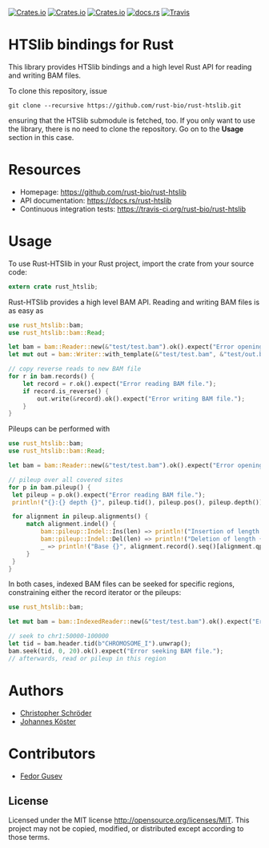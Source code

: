 [![Crates.io](https://img.shields.io/crates/d/rust-htslib.svg)](https://crates.io/crates/rust-htslib)
[![Crates.io](https://img.shields.io/crates/v/rust-htslib.svg)](https://crates.io/crates/rust-htslib)
[![Crates.io](https://img.shields.io/crates/l/rust-htslib.svg)](https://crates.io/crates/rust-htslib)
[![docs.rs](https://docs.rs/rust-htslib/badge.svg)](https://docs.rs/rust-htslib)
[![Travis](https://img.shields.io/travis/rust-bio/rust-htslib.svg)](https://travis-ci.org/rust-bio/rust-htslib)

# HTSlib bindings for Rust

This library provides HTSlib bindings and a high level Rust API for reading and writing BAM files.

To clone this repository, issue

```
git clone --recursive https://github.com/rust-bio/rust-htslib.git
```

ensuring that the HTSlib submodule is fetched, too.
If you only want to use the library, there is no need to clone the repository. Go on to the **Usage** section in this case.

# Resources

* Homepage: https://github.com/rust-bio/rust-htslib
* API documentation: https://docs.rs/rust-htslib
* Continuous integration tests: https://travis-ci.org/rust-bio/rust-htslib

# Usage

To use Rust-HTSlib in your Rust project, import the crate from your source code:

```rust
extern crate rust_htslib;
```

Rust-HTSlib provides a high level BAM API.
Reading and writing BAM files is as easy as

```rust
use rust_htslib::bam;
use rust_htslib::bam::Read;

let bam = bam::Reader::new(&"test/test.bam").ok().expect("Error opening bam.");
let mut out = bam::Writer::with_template(&"test/test.bam", &"test/out.bam").ok().expect("Error opening bam.");

// copy reverse reads to new BAM file
for r in bam.records() {
    let record = r.ok().expect("Error reading BAM file.");
    if record.is_reverse() {
        out.write(&record).ok().expect("Error writing BAM file.");
    }
}
```

Pileups can be performed with

```rust
use rust_htslib::bam;
use rust_htslib::bam::Read;

let bam = bam::Reader::new(&"test/test.bam").ok().expect("Error opening bam.");

// pileup over all covered sites
for p in bam.pileup() {
 let pileup = p.ok().expect("Error reading BAM file.");
 println!("{}:{} depth {}", pileup.tid(), pileup.pos(), pileup.depth());

 for alignment in pileup.alignments() {
     match alignment.indel() {
         bam::pileup::Indel::Ins(len) => println!("Insertion of length {}", len),
         bam::pileup::Indel::Del(len) => println!("Deletion of length {}", len),
         _ => println!("Base {}", alignment.record().seq()[alignment.qpos()])
     }
 }
}
```
In both cases, indexed BAM files can be seeked for specific regions, constraining either the record iterator or the pileups:

```rust
use rust_htslib::bam;

let mut bam = bam::IndexedReader::new(&"test/test.bam").ok().expect("Error opening indexed BAM.");

// seek to chr1:50000-100000
let tid = bam.header.tid(b"CHROMOSOME_I").unwrap();
bam.seek(tid, 0, 20).ok().expect("Error seeking BAM file.");
// afterwards, read or pileup in this region
```

# Authors

* [Christopher Schröder](https://github.com/christopher-schroeder)
* [Johannes Köster](https://github.com/johanneskoester)

# Contributors

* [Fedor Gusev](https://github.com/gusevfe)


## License

Licensed under the MIT license http://opensource.org/licenses/MIT. This project may not be copied, modified, or distributed except according to those terms.
